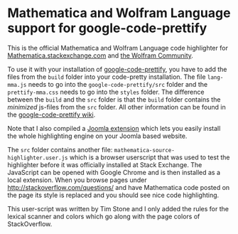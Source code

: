 # Mathematica and Wolfram Language support for google-code-prettify
 
This is the official Mathematica and Wolfram Language code highlighter for [Mathematica.stackexchange.com](http://mathematica.stackexchange.com/)
and [the Wolfram Community](http://community.wolfram.com).

To use it with your installation of [google-code-prettify](http://code.google.com/p/google-code-prettify/), you have to
add the files from the `build` folder into your code-pretty installation. The file `lang-mma.js` needs to go into
the `google-code-prettify/src` folder and the `prettify-mma.css` needs to go into the `styles` folder. The difference between the `build` and the `src` folder is that the `build` folder contains the *minimized* js-files from the `src` folder. All other information
can be found in the [google-code-prettify wiki](http://code.google.com/p/google-code-prettify/wiki/GettingStarted).

Note that I also compiled a [Joomla extension](https://github.com/halirutan/JPrettify) which lets you easily install the whole
highlighting engine on your Joomla based website.

The `src` folder contains another file: `mathematica-source-highlighter.user.js` which is a browser userscript that was used
to test the highlighter before it was officially installed at Stack Exchange.
The JavaScript can be opened with Google Chrome and is then installed as a local extension.
When you browse pages under http://stackoverflow.com/questions/ and have Mathematica code posted
on the page its style is replaced and you should see nice code highlighting.

This user-script was written by Tim Stone and I only added the rules for the lexical scanner and
colors which go along with the page colors of StackOverflow.
